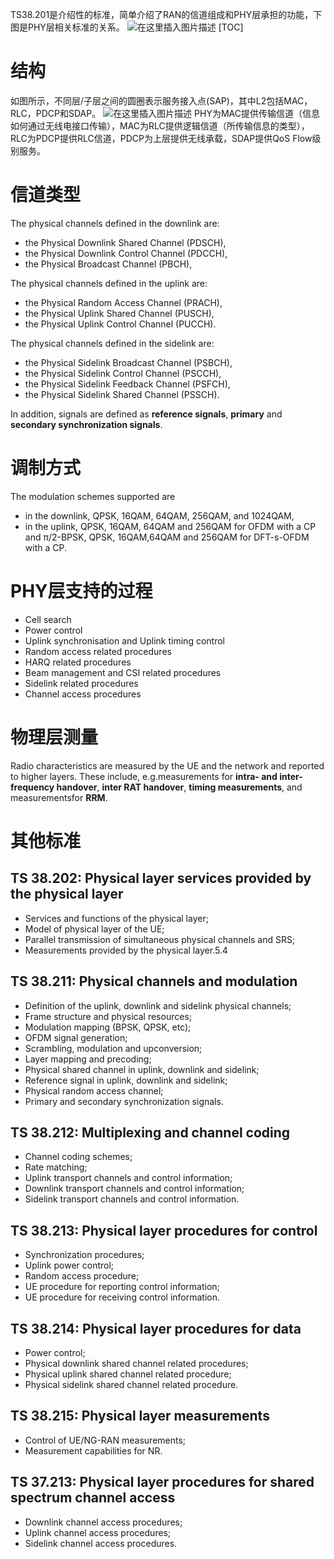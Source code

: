 TS38.201是介绍性的标准，简单介绍了RAN的信道组成和PHY层承担的功能，下图是PHY层相关标准的关系。
![在这里插入图片描述](https://img-blog.csdnimg.cn/c78fb77fd4994faaaa74227a531029fb.png)
[TOC]

#  结构
如图所示，不同层/子层之间的圆圈表示服务接入点(SAP)，其中L2包括MAC，RLC，PDCP和SDAP。
![在这里插入图片描述](https://img-blog.csdnimg.cn/67952109879241b79752825fb1ba0710.png)
PHY为MAC提供传输信道（信息如何通过无线电接口传输），MAC为RLC提供逻辑信道（所传输信息的类型），RLC为PDCP提供RLC信道，PDCP为上层提供无线承载，SDAP提供QoS Flow级别服务。

#  信道类型
The physical channels defined in the downlink are:
- the Physical Downlink Shared Channel (PDSCH),
- the Physical Downlink Control Channel (PDCCH),
- the Physical Broadcast Channel (PBCH),

The physical channels defined in the uplink are:
- the Physical Random Access Channel (PRACH),
- the Physical Uplink Shared Channel (PUSCH),
- the Physical Uplink Control Channel (PUCCH).

The physical channels defined in the sidelink are:
- the Physical Sidelink Broadcast Channel (PSBCH),
- the Physical Sidelink Control Channel (PSCCH),
- the Physical Sidelink Feedback Channel (PSFCH),
- the Physical Sidelink Shared Channel (PSSCH).

In addition, signals are defined as **reference signals**, **primary** and **secondary synchronization signals**.

#  调制方式
The modulation schemes supported are
- in the downlink, QPSK, 16QAM, 64QAM, 256QAM, and 1024QAM,
- in the uplink, QPSK, 16QAM, 64QAM and 256QAM for OFDM with a CP and π/2-BPSK, QPSK, 16QAM,64QAM and 256QAM for DFT-s-OFDM with a CP.

#  PHY层支持的过程
- Cell search
- Power control
- Uplink synchronisation and Uplink timing control
- Random access related procedures
- HARQ related procedures
- Beam management and CSI related procedures
- Sidelink related procedures
- Channel access procedures

# 物理层测量
Radio characteristics are measured by the UE and the network and reported to higher layers. 
These include, e.g.measurements for **intra- and inter-frequency handover**, **inter RAT handover**, **timing measurements**, and measurementsfor **RRM**.


# 其他标准
## TS 38.202: Physical layer services provided by the physical layer
- Services and functions of the physical layer;
- Model of physical layer of the UE;
- Parallel transmission of simultaneous physical channels and SRS;
- Measurements provided by the physical layer.5.4 
## TS 38.211: Physical channels and modulation
- Definition of the uplink, downlink and sidelink physical channels;
- Frame structure and physical resources;
- Modulation mapping (BPSK, QPSK, etc);
- OFDM signal generation;
- Scrambling, modulation and upconversion;
- Layer mapping and precoding;
- Physical shared channel in uplink, downlink and sidelink;
- Reference signal in uplink, downlink and sidelink;
- Physical random access channel;
- Primary and secondary synchronization signals.
## TS 38.212: Multiplexing and channel coding
- Channel coding schemes;
- Rate matching;
- Uplink transport channels and control information;
- Downlink transport channels and control information;
- Sidelink transport channels and control information. 
## TS 38.213: Physical layer procedures for control
- Synchronization procedures;
- Uplink power control;
- Random access procedure;
- UE procedure for reporting control information;
- UE procedure for receiving control information.
## TS 38.214: Physical layer procedures for data
- Power control;
- Physical downlink shared channel related procedures;
- Physical uplink shared channel related procedure;
- Physical sidelink shared channel related procedure.
## TS 38.215: Physical layer measurements
- Control of UE/NG-RAN measurements;
- Measurement capabilities for NR.
## TS 37.213: Physical layer procedures for shared spectrum channel access
- Downlink channel access procedures;
- Uplink channel access procedures;
- Sidelink channel access procedures.